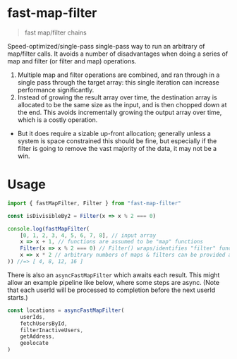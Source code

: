 # fast-map-filter

> fast map/filter chains

Speed-optimized/single-pass single-pass way to run an arbitrary of map/filter calls. It avoids a number of disadvantages when doing a series of map and filter (or filter and map) operations. 

1. Multiple map and filter operations are combined, and ran through in a single pass through the target array: this single iteration can increase performance significantly. 
2. Instead of growing the result array over time, the destination array is allocated to be the same size as the input, and is then chopped down at the end. This avoids incrementally growing the output array over time, which is a costly operation. 
  * But it does require a sizable up-front allocation; generally unless a system is space constrained this should be fine, but especially if the filter is going to remove the vast majority of the data, it may not be a win.

# Usage

```js
import { fastMapFilter, Filter } from "fast-map-filter"

const isDivisibleBy2 = Filter(x => x % 2 === 0)

console.log(fastMapFilter(
	[0, 1, 2, 3, 4, 5, 6, 7, 8], // input array
	x => x + 1, // functions are assumed to be "map" functions
	Filter(x => x % 2 === 0) // Filter() wraps/identifies "filter" functions
	x => x * 2 // arbitrary numbers of maps & filters can be provided as arguments
)) //=> [ 4, 8, 12, 16 ]
```

There is also an `asyncFastMapFilter` which awaits each result. This might allow an example pipeline like below, where some steps are async. (Note that each userId will be processed to completion before the next userId starts.)

```js
const locations = asyncFastMapFilter(
	userIds,
	fetchUsersById,
	filterInactiveUsers,
	getAddress,
	geolocate
)
```

